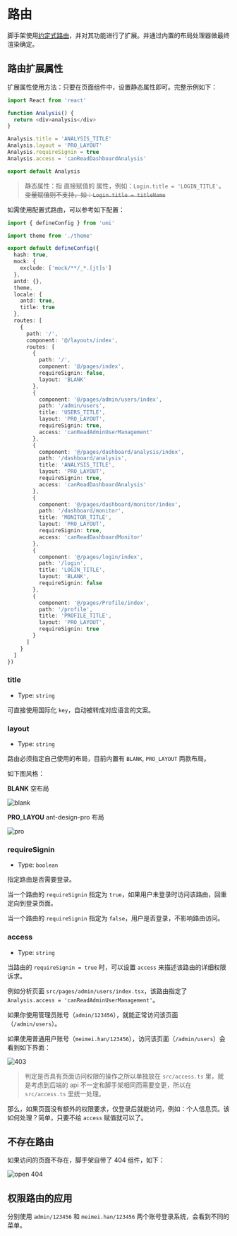 # 路由

脚手架使用[约定式路由](https://umijs.org/docs/convention-routing)，并对其功能进行了扩展。并通过内置的布局处理器做最终渲染确定。

## 路由扩展属性

扩展属性使用方法：只要在页面组件中，设置静态属性即可。完整示例如下：

```typescript
import React from 'react'

function Analysis() {
  return <div>analysis</div>
}

Analysis.title = 'ANALYSIS_TITLE'
Analysis.layout = 'PRO_LAYOUT'
Analysis.requireSignin = true
Analysis.access = 'canReadDashboardAnalysis'

export default Analysis
```

> 静态属性：指 直接赋值的 属性，例如：`Login.title = 'LOGIN_TITLE'`。~~变量赋值则不支持，如：`Login.title = titleName`~~

如需使用配置式路由，可以参考如下配置：

```typescript
import { defineConfig } from 'umi'

import theme from './theme'

export default defineConfig({
  hash: true,
  mock: {
    exclude: ['mock/**/_*.[jt]s']
  },
  antd: {},
  theme,
  locale: {
    antd: true,
    title: true
  },
  routes: [
    {
      path: '/',
      component: '@/layouts/index',
      routes: [
        {
          path: '/',
          component: '@/pages/index',
          requireSignin: false,
          layout: 'BLANK'
        },
        {
          component: '@/pages/admin/users/index',
          path: '/admin/users',
          title: 'USERS_TITLE',
          layout: 'PRO_LAYOUT',
          requireSignin: true,
          access: 'canReadAdminUserManagement'
        },
        {
          component: '@/pages/dashboard/analysis/index',
          path: '/dashboard/analysis',
          title: 'ANALYSIS_TITLE',
          layout: 'PRO_LAYOUT',
          requireSignin: true,
          access: 'canReadDashboardAnalysis'
        },
        {
          component: '@/pages/dashboard/monitor/index',
          path: '/dashboard/monitor',
          title: 'MONITOR_TITLE',
          layout: 'PRO_LAYOUT',
          requireSignin: true,
          access: 'canReadDashboardMonitor'
        },
        {
          component: '@/pages/login/index',
          path: '/login',
          title: 'LOGIN_TITLE',
          layout: 'BLANK',
          requireSignin: false
        },
        {
          component: '@/pages/Profile/index',
          path: '/profile',
          title: 'PROFILE_TITLE',
          layout: 'PRO_LAYOUT',
          requireSignin: true
        }
      ]
    }
  ]
})
```

### title

- Type: `string`

可直接使用国际化 `key`，自动被转成对应语言的文案。

### layout

- Type: `string`

路由必须指定自己使用的布局，目前内置有 `BLANK`, `PRO_LAYOUT` 两款布局。

如下图风格：

**BLANK** 空布局

<img :src="$withBase('/blank_layout.png')" alt="blank">

**PRO_LAYOU** ant-design-pro 布局

<img :src="$withBase('/pro_layout.png')" alt="pro">

### requireSignin

- Type: `boolean`

指定路由是否需要登录。

当一个路由的 `requireSignin` 指定为 `true`，如果用户未登录时访问该路由，回重定向到登录页面。

当一个路由的 `requireSignin` 指定为 `false`，用户是否登录，不影响路由访问。

### access

- Type: `string`

当路由的 `requireSignin = true` 时，可以设置 `access` 来描述该路由的详细权限诉求。

例如分析页面 `src/pages/admin/users/index.tsx`，该路由指定了 `Analysis.access = 'canReadAdminUserManagement'`。

如果你使用管理员账号（`admin/123456`），就能正常访问该页面（`/admin/users`）。

如果使用普通用户账号（`meimei.han/123456`），访问该页面（`/admin/users`）会看到如下界面：

<img :src="$withBase('/pro_403.png')" alt="403">

> 判定是否具有页面访问权限的操作之所以单独放在 `src/access.ts` 里，就是考虑到后端的 api 不一定和脚手架相同而需要变更，所以在 `src/access.ts` 里统一处理。

那么，如果页面没有额外的权限要求，仅登录后就能访问，例如：个人信息页。该如何处理？简单，只要不给 `access` 赋值就可以了。

## 不存在路由

如果访问的页面不存在，脚手架自带了 404 组件，如下：

<img :src="$withBase('/open_404.png')" alt="open 404">

## 权限路由的应用

分别使用 `admin/123456` 和 `meimei.han/123456` 两个账号登录系统，会看到不同的菜单。

```

```
